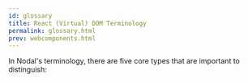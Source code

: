 ```yaml
---
id: glossary
title: React (Virtual) DOM Terminology
permalink: glossary.html
prev: webcomponents.html
---
```


In Nodal's terminology, there are five core types that are important to distinguish:
